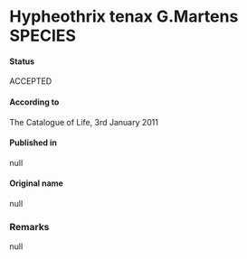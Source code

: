 Hypheothrix tenax G.Martens SPECIES
=======

#### Status
ACCEPTED

#### According to
The Catalogue of Life, 3rd January 2011

#### Published in
null

#### Original name
null

### Remarks
null